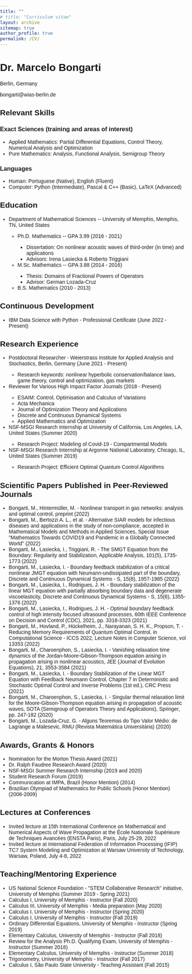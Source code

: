 ```yaml
---
title: ""
# title: "Curriculum vitae"
layout: archive
sitemap: true
author_profile: true
permalink: /CV/
---
```


<!DOCTYPE html>
<html>
<head>
<style>
body {
font-family: Arial, sans-serif;
margin: 0;
padding: 0;
}

.container {
max-width: 800px;
margin: 0 auto;
padding: 20px;
}

h1 {
font-size: 24px;
font-weight: bold;
margin-bottom: 10px;
}

h2 {
font-size: 18px;
font-weight: bold;
margin-bottom: 10px;
}

h3 {
font-size: 16px;
font-weight: bold;
margin-bottom: 10px;
}

p {
margin-bottom: 10px;
}

ul {
margin: 0;
padding: 0;
list-style-type: none;
}

ul li:before {
content: "•";
margin-right: 5px;
}

.section {
margin-bottom: 20px;
}

.subsection {
margin-bottom: 10px;
}
</style>
</head>
<body>
<div class="container">
<h1>Dr. Marcelo Bongarti</h1>
<p>Berlin, Germany</p>
<p>bongarti@wias-berlin.de</p>

<div class="section">
<h2>Relevant Skills</h2>
<div class="subsection">
<h3>Exact Sciences (training and areas of interest)</h3>
<ul>
<li>Applied Mathematics: Partial Differential Equations, Control Theory, Numerical Analysis and Optimization</li>
<li>Pure Mathematics: Analysis, Functional Analysis, Semigroup Theory</li>
</ul>
</div>
<div class="subsection">
<h3>Languages</h3>
<ul>
<li>Human: Portuguese (Native), English (Fluent)</li>
<li>Computer: Python (Intermediate), Pascal & C++ (Basic), LaTeX (Advanced)</li>
</ul>
</div>
</div>

<div class="section">
<h2>Education</h2>
<ul>
<li>Department of Mathematical Sciences -- University of Memphis, Memphis, TN, United States</li>
<ul>
<li>Ph.D. Mathematics -- GPA 3.99 (2016 - 2021)</li>
<ul>
<li>Dissertation: On nonlinear acoustic waves of third-order (in time) and applications</li>
<li>Advisors: Irena Lasiecka & Roberto Triggiani</li>
</ul>
<li>M.Sc. Mathematics -- GPA 3.88 (2014 - 2016)</li>
<ul>
<li>Thesis: Domains of Fractional Powers of Operators</li>
<li>Advisor: German Lozada-Cruz</li>
</ul>
<li>B.S. Mathematics (2010 - 2013)</li>
</ul>
</ul>
</div>

<div class="section">
<h2>Continuous Development</h2>
<ul>
<li>IBM Data Science with Python - Professional Certificate (June 2022 - Present)</li>
</ul>
</div>

<div class="section">
<h2>Research Experience</h2>
<ul>
<li>Postdoctoral Researcher - Weierstrass Institute for Applied Analysis and Stochastics, Berlin, Germany (June 2021 - Present)</li>
<ul>
<li>Research keywords: nonlinear hyperbolic conservation/balance laws, game theory, control and optimization, gas markets</li>
</ul>
<li>Reviewer for Various High Impact Factor Journals (2018 - Present)</li>
<ul>
<li>ESAIM: Control, Optimisation and Calculus of Variations</li>
<li>Acta Mechanica</li>
<li>Journal of Optimization Theory and Applications</li>
<li>Discrete and Continuous Dynamical Systems</li>
<li>Applied Mathematics and Optimization</li>
</ul>
<li>NSF-MSGI Research Internship at University of California, Los Angeles, LA, United States (Summer 2020)</li>
<ul>
<li>Research Project: Modeling of Covid-19 - Compartmental Models</li>
</ul>
<li>NSF-MSGI Research Internship at Argonne National Laboratory, Chicago, IL, United States (Summer 2019)</li>
<ul>
<li>Research Project: Efficient Optimal Quantum Control Algorithms</li>
</ul>
</ul>
</div>

<div class="section">
<h2>Scientific Papers Published in Peer-Reviewed Journals</h2>
<ul>
<li>Bongarti, M., Hintermüller, M. - Nonlinear transport in gas networks: analysis and optimal control, preprint (2022)</li>
<li>Bongarti, M., Bertozzi A. L., et al. - Alternative SIAR models for infectious diseases and applications in the study of non-compliance, accepted in Mathematical Models and Methods in Applied Sciences, Special Issue "Mathematics Towards COVID19 and Pandemic in a Globally Connected World" (2022)</li>
<li>Bongarti, M., Lasiecka, I., Triggiani, R. - The SMGT Equation from the Boundary: Regularity and Stabilization, Applicable Analysis, 101(5), 1735-1773 (2022)</li>
<li>Bongarti, M., Lasiecka, I. - Boundary feedback stabilization of a critical nonlinear JMGT equation with Neumann-undissipated part of the boundary, Discrete and Continuous Dynamical Systems - S, 15(8), 1957-1985 (2022)</li>
<li>Bongarti, M., Lasiecka, I., Rodrigues, J. H. - Boundary stabilization of the linear MGT equation with partially absorbing boundary data and degenerate viscoelasticity, Discrete and Continuous Dynamical Systems - S, 15(6), 1355-1376 (2022)</li>
<li>Bongarti, M., Lasiecka, I., Rodrigues, J. H. - Optimal boundary feedback control of high intensity focused ultrasound processes, 60th IEEE Conference on Decision and Control (CDC), 2021, pp. 3318-3323 (2021)</li>
<li>Bongarti, M., Hovland, P., Hückelheim, J., Narayanan, S. H. K., Propson, T. - Reducing Memory Requirements of Quantum Optimal Control, in Computational Science - ICCS 2022, Lecture Notes in Computer Science, vol 13353 (2022)</li>
<li>Bongarti, M., Charoenphon, S., Lasiecka, I. - Vanishing relaxation time dynamics of the Jordan-Moore-Gibson-Thompson equation arising in propagation arising in nonlinear acoustics, JEE (Journal of Evolution Equations), 21, 3553-3584 (2021)</li>
<li>Bongarti, M., Lasiecka, I. - Boundary Stabilization of the Linear MGT Equation with Feedback Neumann Control, Chapter 7 in Deterministic and Stochastic Optimal Control and Inverse Problems (1st ed.), CRC Press (2021)</li>
<li>Bongarti, M., Charoenphon, S., Lasiecka, I. - Singular thermal relaxation limit for the Moore-Gibson-Thompson equation arising in propagation of acoustic waves, SOTA (Semigroup of Operators Theory and Applications), Springer, pp. 247-182 (2020)</li>
<li>Bongarti, M., Lozada-Cruz, G. - Alguns Teoremas do Tipo Valor Médio: de Lagrange a Malesevic, RMU (Revista Matemática Universitária) (2020)</li>
</ul>
</div>

<div class="section">
<h2>Awards, Grants & Honors</h2>
<ul>
<li>Nomination for the Morton Thesis Award (2021)</li>
<li>Dr. Ralph Faudree Research Award (2020)</li>
<li>NSF-MSGI Summer Research Internship (2019 and 2020)</li>
<li>Student Research Forum (2019)</li>
<li>Communication at IMPA, Brazil (Honor Mention) (2014)</li>
<li>Brazilian Olympiad of Mathematics for Public Schools (Honor Mention) (2006-2009)</li>
</ul>
</div>

<div class="section">
<h2>Lectures at Conferences</h2>
<ul>
<li>Invited lecture at 15th International Conference on Mathematical and Numerical Aspects of Wave Propagation at the École Nationale Supérieure de Techniques Avancées (ENSTA Paris), Paris, July 25-29, 2022</li>
<li>Invited lecture at International Federation of Information Processing (IFIP) TC7 System Modeling and Optimization at Warsaw University of Technology, Warsaw, Poland, July 4-8, 2022</li>
</ul>
</div>

<div class="section">
<h2>Teaching/Mentoring Experience</h2>
<ul>
<li>US National Science Foundation - "STEM Collaborative Research'' initiative, University of Memphis (Summer 2019 - Spring 2021)</li>
<li>Calculus I, University of Memphis - Instructor (Fall 2020)</li>
<li>Calculus III, University of Memphis - Media preparation (May 2020)</li>
<li>Calculus I, University of Memphis - Instructor (Spring 2020)</li>
<li>Calculus I, University of Memphis - Instructor (Fall 2019)</li>
<li>Ordinary Differential Equations, University of Memphis - Instructor (Spring 2019)</li>
<li>Elementary Calculus, University of Memphis - Instructor (Fall 2018)</li>
<li>Review for the Analysis Ph.D. Qualifying Exam, University of Memphis - Instructor (Summer 2018)</li>
<li>Elementary Calculus, University of Memphis - Instructor (Summer 2018)</li>
<li>Trigonometry, University of Memphis - Instructor (Fall 2017)</li>
<li>Calculus I, São Paulo State University - Teaching Assistant (Fall 2015)</li>
</ul>
</div>
</div>
</body>
</html>

